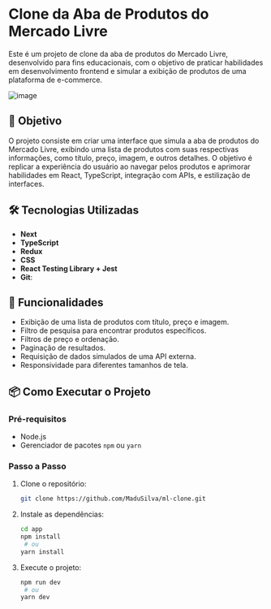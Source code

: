 # Clone da Aba de Produtos do Mercado Livre

Este é um projeto de clone da aba de produtos do Mercado Livre, desenvolvido para fins educacionais, com o objetivo de praticar habilidades em desenvolvimento frontend e simular a exibição de produtos de uma plataforma de e-commerce.

![image](https://github.com/user-attachments/assets/7a9c7673-f289-4e66-bc06-69980676c922)


## 🎯 Objetivo

O projeto consiste em criar uma interface que simula a aba de produtos do Mercado Livre, exibindo uma lista de produtos com suas respectivas informações, como título, preço, imagem, e outros detalhes. O objetivo é replicar a experiência do usuário ao navegar pelos produtos e aprimorar habilidades em React, TypeScript, integração com APIs, e estilização de interfaces.

## 🛠️ Tecnologias Utilizadas

- **Next**
- **TypeScript**
- **Redux**
- **CSS**
- **React Testing Library + Jest**
- **Git**:

## 🚀 Funcionalidades

- Exibição de uma lista de produtos com título, preço e imagem.
- Filtro de pesquisa para encontrar produtos específicos.
- Filtros de preço e ordenação.
- Paginação de resultados.
- Requisição de dados simulados de uma API externa.
- Responsividade para diferentes tamanhos de tela.

## 📦 Como Executar o Projeto

### Pré-requisitos

- Node.js
- Gerenciador de pacotes `npm` ou `yarn`

### Passo a Passo

1. Clone o repositório:

   ```bash
   git clone https://github.com/MaduSilva/ml-clone.git
2. Instale as dependências:

   ```bash
   cd app
   npm install
    # ou
   yarn install
3. Execute o projeto:

   ```bash
   npm run dev
    # ou
   yarn dev
